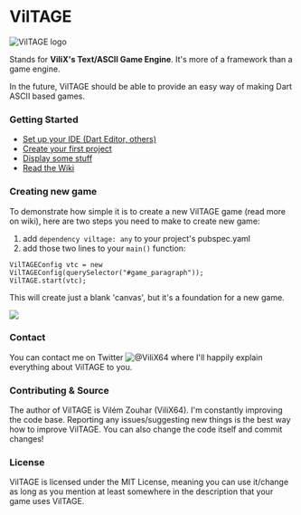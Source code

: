 VilTAGE
=======

![VilTAGE logo](http://s28.postimg.org/lcfi75lf1/Vil_TAGE_logo.png)

Stands for **ViliX's Text/ASCII Game Engine**. It's more of a framework than a game engine.

In the future, VilTAGE should be able to provide an easy way of making Dart ASCII based games.

### Getting Started

* [Set up your IDE (Dart Editor, others)](https://github.com/ViliX64/VilTAGE/wiki/Setting-up-IDE)
* [Create your first project](https://github.com/ViliX64/VilTAGE/wiki/Creating-first-project)
* [Display some stuff](https://github.com/ViliX64/VilTAGE/wiki/Adding-entities)
* [Read the Wiki](https://github.com/ViliX64/VilTAGE/wiki)

### Creating new game

To demonstrate how simple it is to create a new VilTAGE game (read more on wiki), here are two steps you need to make to create new game:

1. add `dependency viltage: any` to your project's pubspec.yaml
2. add those two lines to your `main()` function:
```
VilTAGEConfig vtc = new VilTAGEConfig(querySelector("#game_paragraph"));
VilTAGE.start(vtc);
```
This will create just a blank 'canvas', but it's a foundation for a new game.

![](http://s24.postimg.org/tu31g8g35/git_Screen.png)

### Contact

You can contact me on Twitter ![@ViliX64](https://twitter.com/ViliX64) where I'll happily explain everything about VilTAGE to you.

### Contributing & Source

The author of VilTAGE is Vilém Zouhar (ViliX64). I'm constantly improving the code base. Reporting any issues/suggesting new things is the best way how to improve VilTAGE. You can also change the code itself and commit changes!

### License

VilTAGE is licensed under the MIT License, meaning you can use it/change as long as you mention at least somewhere in the description that your game uses VilTAGE.